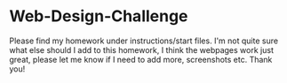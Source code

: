 # Web-Design-Challenge
Please find my homework under instructions/start files. I'm not quite sure what else should I add to this homework, I think the webpages work just great, please let me know if I need to add more, screenshots etc. Thank you!
